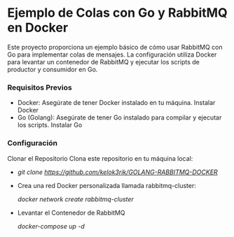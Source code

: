 # Ejemplo de Colas con Go y RabbitMQ en Docker

Este proyecto proporciona un ejemplo básico de cómo usar RabbitMQ con Go para implementar colas de mensajes. La configuración utiliza Docker para levantar un contenedor de RabbitMQ y ejecutar los scripts de productor y consumidor en Go.

### Requisitos Previos

- Docker: Asegúrate de tener Docker instalado en tu máquina. Instalar Docker
- Go (Golang): Asegúrate de tener Go instalado para compilar y ejecutar los scripts. Instalar Go

### Configuración
Clonar el Repositorio
Clona este repositorio en tu máquina local:


- *git clone https://github.com/kelok3rik/GOLANG-RABBITMQ-DOCKER*



- Crea una red Docker personalizada llamada rabbitmq-cluster:

     *docker network create rabbitmq-cluster* 

- Levantar el Contenedor de RabbitMQ

    *docker-compose up -d*
